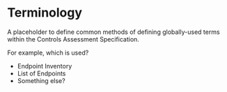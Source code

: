 # Terminology

A placeholder to define common methods of defining globally-used terms within the Controls Assessment Specification.

For example, which is used?
- Endpoint Inventory
- List of Endpoints
- Something else?


